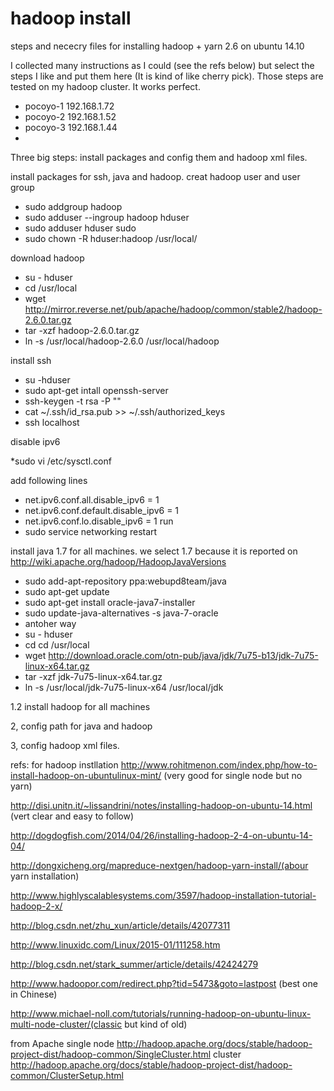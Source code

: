 # hadoop install
steps and nececry files for installing hadoop + yarn 2.6 on ubuntu 14.10

I collected many instructions as I could (see the refs below) but select the steps I like and put them here (It is kind of like cherry pick). Those steps are tested on my hadoop cluster. It works perfect.

* pocoyo-1 192.168.1.72
* pocoyo-2 192.168.1.52
* pocoyo-3 192.168.1.44
* 


Three big steps: install packages and config them and hadoop xml files.

install packages for ssh, java and hadoop.
creat hadoop user and user group
* sudo addgroup hadoop
* sudo adduser --ingroup hadoop hduser
* sudo adduser hduser sudo
* sudo chown -R hduser:hadoop /usr/local/

download hadoop
* su - hduser
* cd /usr/local
* wget http://mirror.reverse.net/pub/apache/hadoop/common/stable2/hadoop-2.6.0.tar.gz 
* tar -xzf hadoop-2.6.0.tar.gz
* ln -s /usr/local/hadoop-2.6.0 /usr/local/hadoop

install ssh
 
* su -hduser
* sudo apt-get intall openssh-server 
* ssh-keygen -t rsa -P ""
* cat ~/.ssh/id_rsa.pub >> ~/.ssh/authorized_keys
* ssh localhost

disable ipv6

*sudo vi /etc/sysctl.conf

add following lines

* net.ipv6.conf.all.disable_ipv6 = 1
* net.ipv6.conf.default.disable_ipv6 = 1
* net.ipv6.conf.lo.disable_ipv6 = 1
run
* sudo service networking restart 




install java 1.7 for all machines. we select 1.7 because it is reported on http://wiki.apache.org/hadoop/HadoopJavaVersions

* sudo add-apt-repository ppa:webupd8team/java
* sudo apt-get update
* sudo apt-get install oracle-java7-installer
* sudo update-java-alternatives -s java-7-oracle
* antoher way
* su - hduser
* cd cd /usr/local
* wget http://download.oracle.com/otn-pub/java/jdk/7u75-b13/jdk-7u75-linux-x64.tar.gz
* tar -xzf jdk-7u75-linux-x64.tar.gz
* ln -s /usr/local/jdk-7u75-linux-x64 /usr/local/jdk

1.2 install hadoop for all machines

2, config path for java and hadoop

3, config hadoop xml files.

refs:
for hadoop instllation
http://www.rohitmenon.com/index.php/how-to-install-hadoop-on-ubuntulinux-mint/ (very good for single node but no yarn)

http://disi.unitn.it/~lissandrini/notes/installing-hadoop-on-ubuntu-14.html (vert clear and easy to follow)

http://dogdogfish.com/2014/04/26/installing-hadoop-2-4-on-ubuntu-14-04/

http://dongxicheng.org/mapreduce-nextgen/hadoop-yarn-install/(abour yarn installation)

http://www.highlyscalablesystems.com/3597/hadoop-installation-tutorial-hadoop-2-x/

http://blog.csdn.net/zhu_xun/article/details/42077311

http://www.linuxidc.com/Linux/2015-01/111258.htm

http://blog.csdn.net/stark_summer/article/details/42424279

http://www.hadoopor.com/redirect.php?tid=5473&goto=lastpost (best one in Chinese)




http://www.michael-noll.com/tutorials/running-hadoop-on-ubuntu-linux-multi-node-cluster/(classic but kind of old)

from Apache
single node
http://hadoop.apache.org/docs/stable/hadoop-project-dist/hadoop-common/SingleCluster.html
cluster
http://hadoop.apache.org/docs/stable/hadoop-project-dist/hadoop-common/ClusterSetup.html



